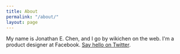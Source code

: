```yaml
---
title: About
permalink: "/about/"
layout: page
---
```


My name is Jonathan E. Chen, and I go by wikichen on the web. I'm a product designer at Facebook. [Say hello on Twitter](https://twitter.com/wikichen).
